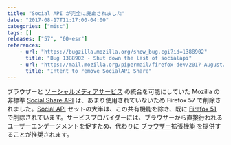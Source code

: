 ```yaml
---
title: "Social API が完全に廃止されました"
date: "2017-08-17T11:17:00-04:00"
categories: ["misc"]
tags: []
releases: ["57", "60-esr"]
references:
    - url: "https://bugzilla.mozilla.org/show_bug.cgi?id=1388902"
      title: "Bug 1388902 - Shut down the last of socialapi"
    - url: "https://mail.mozilla.org/pipermail/firefox-dev/2017-August/005709.html"
      title: "Intent to remove SocialAPI Share"
---
```

ブラウザーと [ソーシャルメディアサービス](https://activations.cdn.mozilla.net/) の統合を可能にしていた Mozilla の非標準 [Social Share API](https://developer.mozilla.org/docs/Mozilla/Projects/Social_API/Share) は、あまり使用されていないため Firefox 57 で削除されました。[Social API](https://developer.mozilla.org/docs/Mozilla/Projects/Social_API) セットの大半は、この共有機能を除き、既に [Firefox 51](https://www.fxsitecompat.dev/ja/docs/2016/social-api-has-been-removed-except-the-sharing-functionality/) で削除されています。サービスプロバイダーには、ブラウザーから直接行われるユーザーエンゲージメントを促すため、代わりに [ブラウザー拡張機能](https://developer.mozilla.org/Add-ons/WebExtensions) を提供することが推奨されます。
